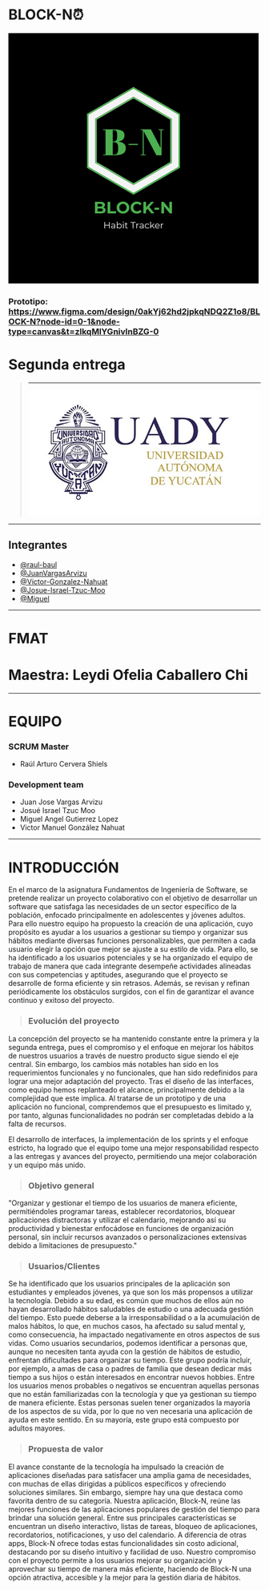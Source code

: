 ﻿# BLOCK-N⏰
![](https://github.com/raul-baul/Proyecto-Block-N/blob/Segunda-Entrega/Assets/Logo%20Block-N.png)

### Prototipo: https://www.figma.com/design/0akYj62hd2jpkqNDQ2Z1o8/BLOCK-N?node-id=0-1&node-type=canvas&t=zlkqMlYGnivlnBZG-0
# Segunda entrega
> ---
> ![](https://github.com/raul-baul/Proyecto-Block-N/blob/Primera-entrega/Assets/Logo%20UADY.jpg)
---
## Integrantes

- [@raul-baul](https://github.com/raul-baul)
- [@JuanVargasArvizu](https://github.com/JuanVargasArvizu)
- [@Victor-Gonzalez-Nahuat](https://github.com/Victor-Gonzalez-Nahuat)
- [@Josue-Israel-Tzuc-Moo](https://github.com/Josue-Israel-Tzuc-Moo)
- [@Miguel]()
---
# FMAT
# Maestra: Leydi Ofelia Caballero Chi
---
# EQUIPO

### SCRUM Master
- Raúl Arturo Cervera Shiels
### Development team
- Juan Jose Vargas Arvizu
- Josué Israel Tzuc Moo
- Miguel Angel Gutierrez Lopez
- Victor Manuel González Nahuat
---
INTRODUCCIÓN
=============
En el marco de la asignatura Fundamentos de Ingeniería de Software, se pretende realizar un proyecto colaborativo con el objetivo de desarrollar un software que satisfaga las necesidades de un sector específico de la población, enfocado principalmente en adolescentes y jóvenes adultos. Para ello nuestro equipo ha propuesto la creación de una aplicación, cuyo propósito es ayudar a los usuarios a gestionar su tiempo y organizar sus hábitos mediante diversas funciones personalizables, que permiten a cada usuario elegir la opción que mejor se ajuste a su estilo de vida. Para ello, se ha identificado a los usuarios potenciales y se ha organizado el equipo de trabajo de manera que cada integrante desempeñe actividades alineadas con sus competencias y aptitudes, asegurando que el proyecto se desarrolle de forma eficiente y sin retrasos. Además, se revisan y refinan periódicamente los obstáculos surgidos, con el fin de garantizar el avance continuo y exitoso del proyecto.

>### Evolución del proyecto
La concepción del proyecto se ha mantenido constante entre la primera y la segunda entrega, pues el compromiso y el enfoque en mejorar los hábitos de nuestros usuarios a través de nuestro producto sigue siendo el eje central. Sin embargo, los cambios más notables han sido en los requerimientos funcionales y no funcionales, que han sido redefinidos para lograr una mejor adaptación del proyecto. Tras el diseño de las interfaces, como equipo hemos replanteado el alcance, principalmente debido a la complejidad que este implica. Al tratarse de un prototipo y de una aplicación no funcional, comprendemos que el presupuesto es limitado y, por tanto, algunas funcionalidades no podrán ser completadas debido a la falta de recursos.

El desarrollo de interfaces, la implementación de los sprints y el enfoque estricto, ha logrado que el equipo tome una mejor responsabilidad respecto a las entregas y avances del proyecto, permitiendo una mejor colaboración y un equipo más unido.

>### Objetivo general
"Organizar y gestionar el tiempo de los usuarios de manera eficiente, permitiéndoles programar tareas, establecer recordatorios, bloquear aplicaciones distractoras y utilizar el calendario, mejorando así su productividad y bienestar enfocádose en funciones de organización personal, sin incluir recursos avanzados o personalizaciones extensivas debido a limitaciones de presupuesto."

>### Usuarios/Clientes
Se ha identificado que los usuarios principales de la aplicación son estudiantes y empleados jóvenes, ya que son los más propensos a utilizar la tecnología. Debido a su edad, es común que muchos de ellos aún no hayan desarrollado hábitos saludables de estudio o una adecuada gestión del tiempo. Esto puede deberse a la irresponsabilidad o a la acumulación de malos hábitos, lo que, en muchos casos, ha afectado su salud mental y, como consecuencia, ha impactado negativamente en otros aspectos de sus vidas.
Como usuarios secundarios, podemos identificar a personas que, aunque no necesiten tanta ayuda con la gestión de hábitos de estudio, enfrentan dificultades para organizar su tiempo. Este grupo podría incluir, por ejemplo, a amas de casa o padres de familia que desean dedicar más tiempo a sus hijos o están interesados en encontrar nuevos hobbies.
Entre los usuarios menos probables o negativos se encuentran aquellas personas que no están familiarizadas con la tecnología y que ya gestionan su tiempo de manera eficiente. Estas personas suelen tener organizados la mayoría de los aspectos de su vida, por lo que no ven necesaria una aplicación de ayuda en este sentido. En su mayoría, este grupo está compuesto por adultos mayores.

>### Propuesta de valor

El avance constante de la tecnología ha impulsado la creación de aplicaciones diseñadas para satisfacer una amplia gama de necesidades, con muchas de ellas dirigidas a públicos específicos y ofreciendo soluciones similares. Sin embargo, siempre hay una que destaca como favorita dentro de su categoría. Nuestra aplicación, Block-N, reúne las mejores funciones de las aplicaciones populares de gestión del tiempo para brindar una solución general. Entre sus principales características se encuentran un diseño interactivo, listas de tareas, bloqueo de aplicaciones, recordatorios, notificaciones, y uso del calendario. A diferencia de otras apps, Block-N ofrece todas estas funcionalidades sin costo adicional, destacando por su diseño intuitivo y facilidad de uso. Nuestro compromiso con el proyecto permite a los usuarios mejorar su organización y aprovechar su tiempo de manera más eficiente, haciendo de Block-N una opción atractiva, accesible y la mejor para la gestión diaria de hábitos.


